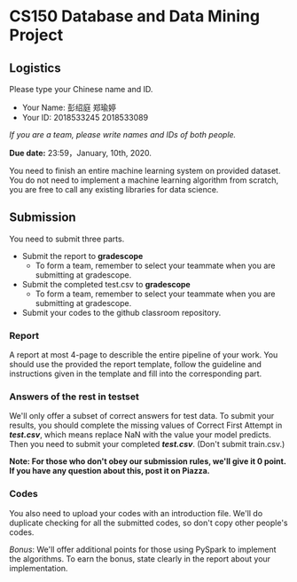 # CS150 Database and Data Mining Project 

## Logistics

Please type your Chinese name and ID.

* Your Name: 彭绍庭 郑瑜婷
* Your ID: 2018533245 2018533089

*If you are a team, please write names and IDs of both people.*

**Due date:** 23:59，January, 10th, 2020.

You need to finish an entire machine learning system on provided dataset. You do not need to implement a machine learning algorithm from scratch, you are free to call any existing libraries for data science.

## Submission

You need to submit three parts.

- Submit the report to **gradescope**
  -  To form a team, remember to select your teammate when you are submitting at gradescope.
- Submit the completed test.csv to **gradescope**
  -  To form a team, remember to select your teammate when you are submitting at gradescope.
- Submit your codes to the github classroom repository.

### Report

A report at most 4-page to describle the entire pipeline of your work. You should use the provided the report template, follow the guideline and instructions given in the template and fill into the corresponding part.

### Answers of the rest in testset

We'll only offer a subset of correct answers for test data. To submit your results, you should complete the missing values of Correct First Attempt in ***test.csv***, which means replace NaN with the value your model predicts. Then you need to submit your completed ***test.csv***. (Don't submit train.csv.)

**Note: For those who don't obey our submission rules, we'll give it 0 point. If you have any question about this, post it on Piazza.**

### Codes

You also need to upload your codes with an introduction file. We'll do duplicate checking for all the submitted codes, so don't copy other people's codes.

*Bonus*: We'll offer additional points for those using PySpark to implement the algorithms. To earn the bonus, state clearly in the report about your implementation.
